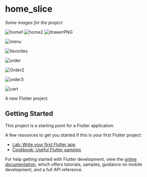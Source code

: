# home_slice
*Some images for the project*


![home1](https://github.com/mohamedhosny21/e_commerce_app/assets/96444914/ad549bd4-24d1-45fe-8e0d-3074db1da221)              ![home2](https://github.com/mohamedhosny21/e_commerce_app/assets/96444914/d70646c4-a895-4be2-909e-fd50bfcc5609)  ![drawerPNG](https://github.com/mohamedhosny21/e_commerce_app/assets/96444914/fbf23588-3842-400d-a871-60e7c700e1e2)








![menu](https://github.com/mohamedhosny21/e_commerce_app/assets/96444914/fcbcfc6e-5d3c-4384-9b87-adbcaf6a6de9)


![favorites](https://github.com/mohamedhosny21/e_commerce_app/assets/96444914/137df7ee-ceb1-4180-b67d-5b51cf5122dc)


![order](https://github.com/mohamedhosny21/e_commerce_app/assets/96444914/6f6347c6-32de-44e5-96a5-3053ae1a92b0)


![Order2](https://github.com/mohamedhosny21/e_commerce_app/assets/96444914/fedd14ee-5946-4781-9a94-0674c747d099)


![order3](https://github.com/mohamedhosny21/e_commerce_app/assets/96444914/7dd2583f-4a0d-425a-b260-4c92aec6da06)


![cart](https://github.com/mohamedhosny21/e_commerce_app/assets/96444914/f6f7d829-8fdc-4668-b708-751ae86aa7f9)


A new Flutter project.

## Getting Started

This project is a starting point for a Flutter application.

A few resources to get you started if this is your first Flutter project:

- [Lab: Write your first Flutter app](https://docs.flutter.dev/get-started/codelab)
- [Cookbook: Useful Flutter samples](https://docs.flutter.dev/cookbook)

For help getting started with Flutter development, view the
[online documentation](https://docs.flutter.dev/), which offers tutorials,
samples, guidance on mobile development, and a full API reference.
